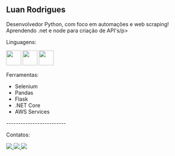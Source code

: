<h2> Luan Rodrigues </h2>
  
<p>Desenvolvedor Python, com foco em automações e web scraping! Aprendendo .net e node para criação de API's/p>

<div>
  <p>Linguagens:</p>
  <img heigth="30" width="40" src="https://cdn.jsdelivr.net/gh/devicons/devicon/icons/python/python-original.svg" />
  <img heigth="30" width="40" src="https://cdn.jsdelivr.net/gh/devicons/devicon/icons/javascript/javascript-original.svg" />
  <img heigth="30" width="40" src="https://cdn.jsdelivr.net/gh/devicons/devicon@v2.15.1/devicon.min.css" />
  <p>Ferramentas:</p>
  <ul>
    <li> Selenium </li>
    <li> Pandas </li>
    <li> Flask </li>
    <li> .NET Core </li>
    <li> AWS Services </li>
  </ul>
</div>
<div>
  <p>-------------------------</p>
  <p>Contatos:</p>
  <a href="mailto:luanrodriguesdev@gmail.com"><img src="https://img.shields.io/badge/Gmail-D14836?style=for-the-badge&logo=gmail&logoColor=white"</a>
  <a href="https://www.facebook.com/luanrodriguesdev/"><img src="https://img.shields.io/badge/Facebook-1877F2?style=for-the-badge&logo=facebook&logoColor=white"</a>
  <a href="https://www.linkedin.com/in/luanrodriguesferreira/"><img src="https://img.shields.io/badge/LinkedIn-0077B5?style=for-the-badge&logo=linkedin&logoColor=white"</a>
</div>


  
